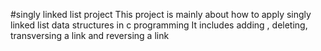 #singly linked list project
This project is mainly about how to apply singly linked list data structures in c programming
It includes adding , deleting, transversing a link and reversing a link
